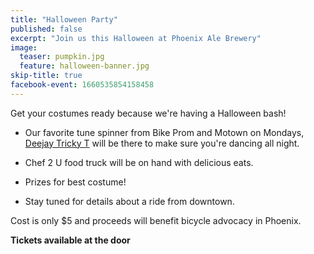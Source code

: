 ```yaml
---
title: "Halloween Party"
published: false
excerpt: "Join us this Halloween at Phoenix Ale Brewery"
image:
  teaser: pumpkin.jpg
  feature: halloween-banner.jpg
skip-title: true
facebook-event: 1660535854158458
---
```


Get your costumes ready because we're having a Halloween bash!

* Our favorite tune spinner from Bike Prom and Motown on Mondays,
  [Deejay Tricky T](https://www.facebook.com/discjockeytrickyt)
  will be there to make sure you're dancing all night.

* Chef 2 U food truck will be on hand with delicious eats.

* Prizes for best costume!

* Stay tuned for details about a ride from downtown.

Cost is only $5 and proceeds will benefit bicycle advocacy in Phoenix.

**Tickets available at the door**
